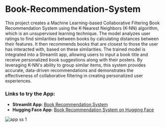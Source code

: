 # Book-Recommendation-System
This project creates a Machine Learning-based Collaborative Filtering Book Recommendation System using the K-Nearest Neighbors (K-NN) algorithm, which is an unsupervised learning technique. The model analyzes user ratings to find similarities between books by calculating distances between their features. It then recommends books that are closest to those the user has interacted with, based on these similarities. The trained model is integrated into a Streamlit app, allowing users to input a book title and receive personalized book suggestions along with their posters. By leveraging K-NN's ability to group similar items, this system provides accurate, data-driven recommendations and demonstrates the effectiveness of collaborative filtering in creating personalized user experiences.

### Links to try the App:

- **Streamlit App**: [Book Recommendation System](https://book-recommendation-app.streamlit.app/)
- **Hugging Face App**: [Book Recommendation System on Hugging Face](https://huggingface.co/spaces/Sourudra/Book_Recomendation_System)

![app ss 1](https://github.com/user-attachments/assets/278decee-2c1f-4787-bdeb-643b874ce7e6)


